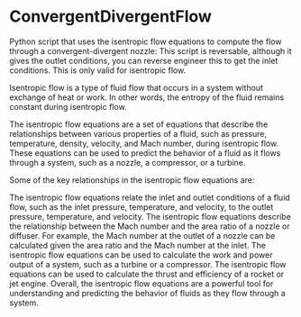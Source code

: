 # ConvergentDivergentFlow
Python script that uses the isentropic flow equations to compute the flow through a convergent-divergent nozzle:
This script is reversable, although it gives the outlet conditions, you can reverse engineer this to get the inlet conditions. 
This is only valid for isentropic flow. 

Isentropic flow is a type of fluid flow that occurs in a system without exchange of heat or work. In other words, the entropy of the fluid remains constant during isentropic flow.

The isentropic flow equations are a set of equations that describe the relationships between various properties of a fluid, such as pressure, temperature, density, velocity, and Mach number, during isentropic flow. These equations can be used to predict the behavior of a fluid as it flows through a system, such as a nozzle, a compressor, or a turbine.

Some of the key relationships in the isentropic flow equations are:

The isentropic flow equations relate the inlet and outlet conditions of a fluid flow, such as the inlet pressure, temperature, and velocity, to the outlet pressure, temperature, and velocity.
The isentropic flow equations describe the relationship between the Mach number and the area ratio of a nozzle or diffuser. For example, the Mach number at the outlet of a nozzle can be calculated given the area ratio and the Mach number at the inlet.
The isentropic flow equations can be used to calculate the work and power output of a system, such as a turbine or a compressor.
The isentropic flow equations can be used to calculate the thrust and efficiency of a rocket or jet engine.
Overall, the isentropic flow equations are a powerful tool for understanding and predicting the behavior of fluids as they flow through a system.
